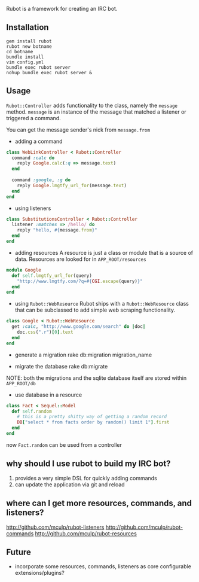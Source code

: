 Rubot is a framework for creating an IRC bot.  
 
Installation
------------
    gem install rubot
    rubot new botname
    cd botname
    bundle install 
    vim config.yml
    bundle exec rubot server
    nohup bundle exec rubot server & 
 
Usage
-----

`Rubot::Controller` adds functionality to the class, namely the
`message` method. `message` is an instance of the message that matched a
listener or triggered a command. 

You can get the message sender's nick from `message.from` 

* adding a command
```ruby
class WebLinkController < Rubot::Controller
  command :calc do
    reply Google.calc(:q => message.text)
  end
  
  command :google, :g do
    reply Google.lmgtfy_url_for(message.text)
  end
end
```
 
* using listeners 
```ruby
class SubstitutionsController < Rubot::Controller
  listener :matches => /hello/ do
    reply "hello, #{message.from}"
  end
end
```
 
* adding resources
A resource is just a class or module that is a source of data. Resources are looked for
in `APP_ROOT/resources`

```ruby
module Google
  def self.lmgtfy_url_for(query)
    "http://www.lmgtfy.com/?q=#{CGI.escape(query)}"
  end
end
```

* using `Rubot::WebResource`
Rubot ships with a `Rubot::WebResource` class that can be subclassed to add simple
web scraping functionality.

```ruby
class Google < Rubot::WebResource
  get :calc, "http://www.google.com/search" do |doc|
    doc.css(".r")[0].text
  end
end
```

* generate a migration
    rake db:migration migration_name

* migrate the database
    rake db:migrate

NOTE: both the migrations and the sqlite database itself are stored
within `APP_ROOT/db`

* use database in a resource
```ruby
class Fact < Sequel::Model
  def self.random
    # this is a pretty shitty way of getting a random record
    DB["select * from facts order by random() limit 1"].first
  end
end
```

now `Fact.random` can be used from a controller

why should I use rubot to build my IRC bot?
-------------------------------------------

1. provides a very simple DSL for quickly adding commands
2. can update the application via git and reload  

where can I get more resources, commands, and listeners?
--------------------------------------------------------

http://github.com/mculp/rubot-listeners
http://github.com/mculp/rubot-commands
http://github.com/mculp/rubot-resources
 
Future
------
* incorporate some resources, commands, listeners as core configurable extensions/plugins? 
